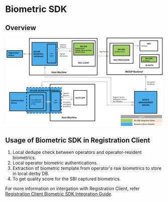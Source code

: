 # Biometric SDK

## Overview

![](_images/sdk.png)


## Usage of Biometric SDK in Registration Client

1. Local dedupe check between operators and operator-resident biometrics.
2. Local operator biometric authentications.
3. Extraction of biometric template from operator's raw biometrics to store in  local derby DB.
4. To get quality score for the SBI captured biometrics.

For more information on intergation with Registration Client, refer [Registration Client Biometric SDK Integration Guide](/docs/registration-client-sdk-integration.md).
